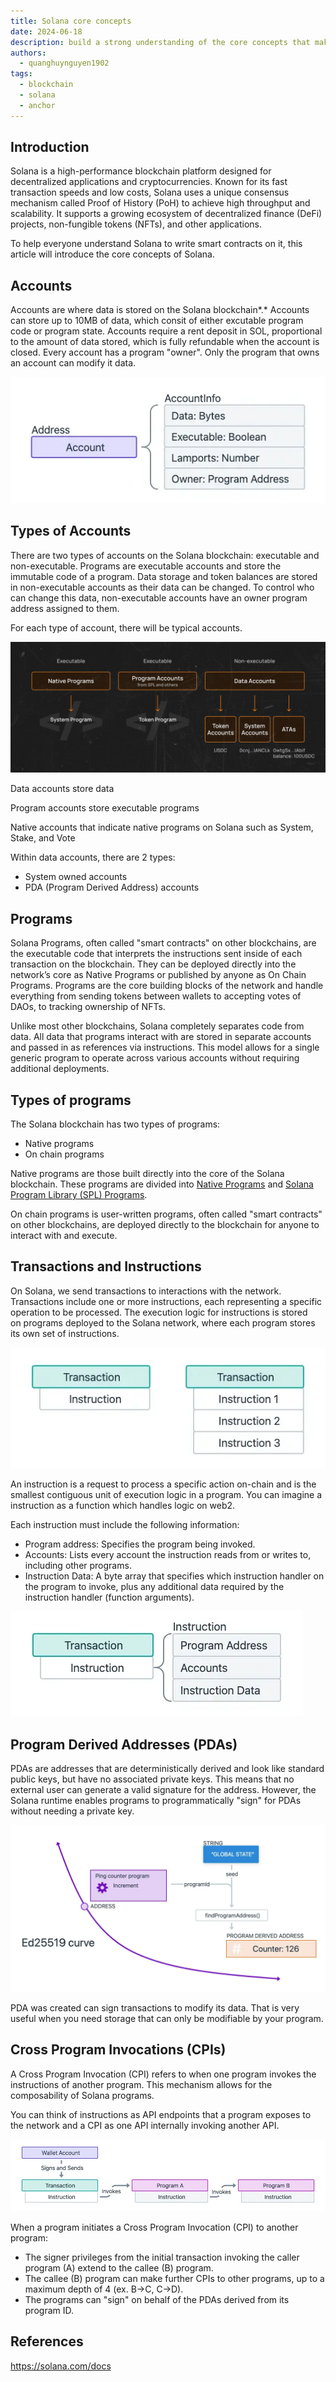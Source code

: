 ```yaml
---
title: Solana core concepts
date: 2024-06-18
description: build a strong understanding of the core concepts that make Solana different from other blockchains.
authors:
  - quanghuynguyen1902
tags:
  - blockchain
  - solana
  - anchor
---
```


## Introduction

Solana is a high-performance blockchain platform designed for decentralized applications and cryptocurrencies. Known for its fast transaction speeds and low costs, Solana uses a unique consensus mechanism called Proof of History (PoH) to achieve high throughput and scalability. It supports a growing ecosystem of decentralized finance (DeFi) projects, non-fungible tokens (NFTs), and other applications.

To help everyone understand Solana to write smart contracts on it, this article will introduce the core concepts of Solana.

## Accounts

Accounts are where data is stored on the Solana blockchain*.* Accounts can store up to 10MB of data, which consit of either excutable program code or program state. Accounts require a rent deposit in SOL, proportional to the amount of data stored, which is fully refundable when the account is closed. Every account has a program "owner". Only the program that owns an account can modify it data.

![](assets/solana-core-concepts-1.webp)

## Types of Accounts

There are two types of accounts on the Solana blockchain: executable and non-executable. Programs are executable accounts and store the immutable code of a program. Data storage and token balances are stored in non-executable accounts as their data can be changed. To control who can change this data, non-executable accounts have an owner program address assigned to them.

For each type of account, there will be typical accounts.

![](assets/solana-core-concepts-2.webp)

Data accounts store data

Program accounts store executable programs

Native accounts that indicate native programs on Solana such as System, Stake, and Vote

Within data accounts, there are 2 types:

- System owned accounts
- PDA (Program Derived Address) accounts

## Programs

Solana Programs, often called "smart contracts" on other blockchains, are the executable code that interprets the instructions sent inside of each transaction on the blockchain. They can be deployed directly into the network’s core as Native Programs or published by anyone as On Chain Programs. Programs are the core building blocks of the network and handle everything from sending tokens between wallets to accepting votes of DAOs, to tracking ownership of NFTs.

Unlike most other blockchains, Solana completely separates code from data. All data that programs interact with are stored in separate accounts and passed in as references via instructions. This model allows for a single generic program to operate across various accounts without requiring additional deployments.

## Types of programs

The Solana blockchain has two types of programs:

- Native programs
- On chain programs

Native programs are those built directly into the core of the Solana blockchain. These programs are divided into [Native Programs](https://docs.solana.com/developing/runtime-facilities/programs#bpf-loader) and [Solana Program Library (SPL) Programs](https://spl.solana.com/).

On chain programs is user-written programs, often called "smart contracts" on other blockchains, are deployed directly to the blockchain for anyone to interact with and execute.

## Transactions and Instructions

On Solana, we send transactions to interactions with the network. Transactions include one or more instructions, each representing a specific operation to be processed. The execution logic for instructions is stored on programs deployed to the Solana network, where each program stores its own set of instructions.

![](assets/solana-core-concepts-3.webp)

An instruction is a request to process a specific action on-chain and is the smallest contiguous unit of execution logic in a program. You can imagine a instruction as a function which handles logic on web2.

Each instruction must include the following information:

- Program address: Specifies the program being invoked.
- Accounts: Lists every account the instruction reads from or writes to, including other programs.
- Instruction Data: A byte array that specifies which instruction handler on the program to invoke, plus any additional data required by the instruction handler (function arguments).

![](assets/solana-core-concepts-4.webp)

## Program Derived Addresses (PDAs)

PDAs are addresses that are deterministically derived and look like standard public keys, but have no associated private keys. This means that no external user can generate a valid signature for the address. However, the Solana runtime enables programs to programmatically "sign" for PDAs without needing a private key.

![](assets/solana-core-concepts-5.webp)

PDA was created can sign transactions to modify its data. That is very useful when you need storage that can only be modifiable by your program.

## Cross Program Invocations (CPIs)

A Cross Program Invocation (CPI) refers to when one program invokes the instructions of another program. This mechanism allows for the composability of Solana programs.

You can think of instructions as API endpoints that a program exposes to the network and a CPI as one API internally invoking another API.

![](assets/solana-core-concepts-6.webp)

When a program initiates a Cross Program Invocation (CPI) to another program:

- The signer privileges from the initial transaction invoking the caller program (A) extend to the callee (B) program.
- The callee (B) program can make further CPIs to other programs, up to a maximum depth of 4 (ex. B->C, C->D).
- The programs can "sign" on behalf of the PDAs derived from its program ID.

## References

https://solana.com/docs
